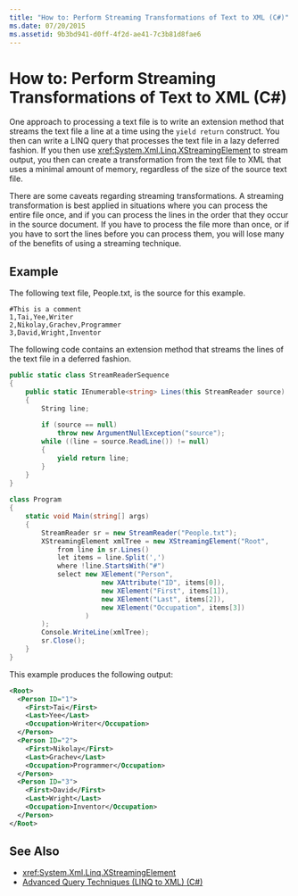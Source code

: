 ```yaml
---
title: "How to: Perform Streaming Transformations of Text to XML (C#)"
ms.date: 07/20/2015
ms.assetid: 9b3bd941-d0ff-4f2d-ae41-7c3b81d8fae6
---
```

# How to: Perform Streaming Transformations of Text to XML (C#)
One approach to processing a text file is to write an extension method that streams the text file a line at a time using the `yield return` construct. You then can write a LINQ query that processes the text file in a lazy deferred fashion. If you then use <xref:System.Xml.Linq.XStreamingElement> to stream output, you then can create a transformation from the text file to XML that uses a minimal amount of memory, regardless of the size of the source text file.  
  
 There are some caveats regarding streaming transformations. A streaming transformation is best applied in situations where you can process the entire file once, and if you can process the lines in the order that they occur in the source document. If you have to process the file more than once, or if you have to sort the lines before you can process them, you will lose many of the benefits of using a streaming technique.  
  
## Example  
 The following text file, People.txt, is the source for this example.  
  
```  
#This is a comment  
1,Tai,Yee,Writer  
2,Nikolay,Grachev,Programmer  
3,David,Wright,Inventor  
```  
  
 The following code contains an extension method that streams the lines of the text file in a deferred fashion.  
  
```csharp  
public static class StreamReaderSequence  
{  
    public static IEnumerable<string> Lines(this StreamReader source)  
    {  
        String line;  
  
        if (source == null)  
            throw new ArgumentNullException("source");  
        while ((line = source.ReadLine()) != null)  
        {  
            yield return line;  
        }  
    }  
}  
  
class Program  
{  
    static void Main(string[] args)  
    {  
        StreamReader sr = new StreamReader("People.txt");  
        XStreamingElement xmlTree = new XStreamingElement("Root",  
            from line in sr.Lines()  
            let items = line.Split(',')  
            where !line.StartsWith("#")  
            select new XElement("Person",  
                       new XAttribute("ID", items[0]),  
                       new XElement("First", items[1]),  
                       new XElement("Last", items[2]),  
                       new XElement("Occupation", items[3])  
                   )  
        );  
        Console.WriteLine(xmlTree);  
        sr.Close();  
    }  
}  
```  
  
 This example produces the following output:  
  
```xml  
<Root>  
  <Person ID="1">  
    <First>Tai</First>  
    <Last>Yee</Last>  
    <Occupation>Writer</Occupation>  
  </Person>  
  <Person ID="2">  
    <First>Nikolay</First>  
    <Last>Grachev</Last>  
    <Occupation>Programmer</Occupation>  
  </Person>  
  <Person ID="3">  
    <First>David</First>  
    <Last>Wright</Last>  
    <Occupation>Inventor</Occupation>  
  </Person>  
</Root>  
```  
  
## See Also

- <xref:System.Xml.Linq.XStreamingElement>  
- [Advanced Query Techniques (LINQ to XML) (C#)](../../../../csharp/programming-guide/concepts/linq/advanced-query-techniques-linq-to-xml.md)
